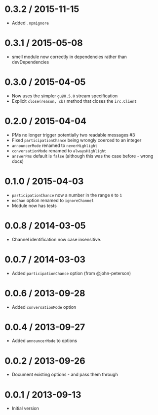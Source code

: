 0.3.2 / 2015-11-15
==================
  * Added `.npmignore`

0.3.1 / 2015-05-08
==================
  * smell module now correctly in dependencies rather than devDependencies

0.3.0 / 2015-04-05
==================
  * Now uses the simpler `gu@0.5.0` stream specification
  * Explicit `close(reason, cb)` method that closes the `irc.Client`

0.2.0 / 2015-04-04
==================
  * PMs no longer trigger potentially two readable messages #3
  * Fixed `participationChance` being wrongly coerced to an integer
  * `announcerMode` renamed to `neverHighlight`
  * `conversationMode` renamed to `alwaysHighlight`
  * `answerPms` default is `false` (although this was the case before - wrong docs)

0.1.0 / 2015-04-03
==================
  * `participationChance` now a number in the range `0` to `1`
  * `noChan` option renamed to `ignoreChannel`
  * Module now has tests

0.0.8 / 2014-03-05
==================
  * Channel identification now case insensitive.

0.0.7 / 2014-03-03
==================
 * Added `participationChance` option (from @john-peterson)

0.0.6 / 2013-09-28
==================
 * Added `conversationMode` option

0.0.4 / 2013-09-27
==================
 * Added `announcerMode` to options

0.0.2 / 2013-09-26
==================
 * Document existing options - and pass them through

0.0.1 / 2013-09-13
==================
  * Initial version
